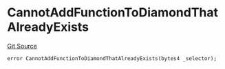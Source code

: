 # CannotAddFunctionToDiamondThatAlreadyExists
[Git Source](https://github.com/thrackle-io/Tron/blob/afc52571532b132ea1dea91ad1d1f1af07381e8a/src/economic/ruleProcessor/tagged/TaggedRuleProcessorDiamondLib.sol)


```solidity
error CannotAddFunctionToDiamondThatAlreadyExists(bytes4 _selector);
```

